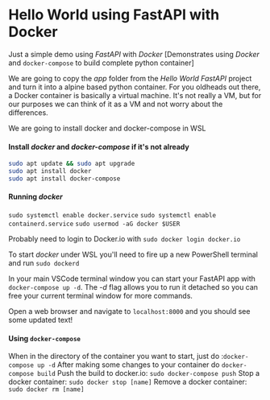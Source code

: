 # Hello World using FastAPI with Docker


Just a simple demo using *FastAPI* with *Docker* [Demonstrates using *Docker* and ```docker-compose``` to build complete python container]

We are going to copy the *app* folder from the *Hello World FastAPI* project and turn it into a alpine based python container. For you oldheads out there, a Docker container is basically a virtual machine. It's not really a VM, but for our purposes we can think of it as a VM and not worry about the differences.

We are going to install docker and docker-compose in WSL

#### Install *docker* and *docker-compose* if it's not already

```bash
sudo apt update && sudo apt upgrade
sudo apt install docker
sudo apt install docker-compose

```
#### Running *docker*

```sudo systemctl enable docker.service```
```sudo systemctl enable containerd.service```
```sudo usermod -aG docker $USER```

Probably need to login to Docker.io with ```sudo docker login docker.io```

To start *docker* under WSL you'll need to fire up a new PowerShell terminal and run ```sudo dockerd```

In your main VSCode terminal window you can start your FastAPI app with ```docker-compose up -d```. The *-d* flag allows you to run it detached so you can free your current terminal window for more commands.

Open a web browser and navigate to ```localhost:8000``` and you should see some updated text!

#### Using ```docker-compose```

When in the directory of the container you want to start, just do :```docker-compose up -d```
After making some changes to your container do ```docker-compose build```
Push the build to docker.io: ```sudo docker-compose push```
Stop a docker container: ```sudo docker stop [name]```
Remove a docker container: ```sudo docker rm [name]```



